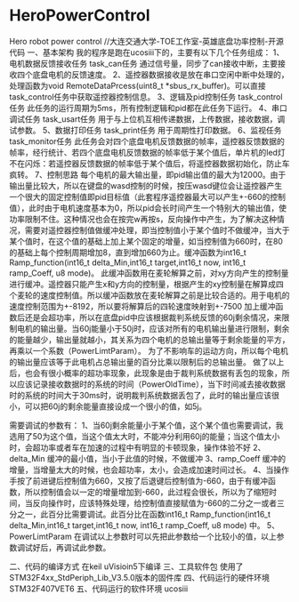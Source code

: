 # HeroPowerControl
Hero robot power control
//大连交通大学-TOE工作室-英雄底盘功率控制-开源代码
一、基本架构
我的程序是跑在ucosiii下的，主要有以下几个任务组成：
1、电机数据反馈接收任务
task_can任务
通过信号量，同步了can接收中断，主要接收四个底盘电机的反馈速度。
2、遥控器数据接收是放在串口空闲中断中处理的，处理函数为void RemoteDataPrcess(uint8_t *sbus_rx_buffer)。可以直接task_control任务中获取遥控器控制信息。
3、逻辑及pid控制任务
task_control任务
此任务的运行周期为5ms，所有控制逻辑和pid都在此任务下运行。
4、串口调试任务
task_usart任务
用于与上位机互相传递数据，上传数据，接收数据，调试参数。
5、数据打印任务
task_print任务
用于周期性打印数据。
6、监视任务
task_monitor任务
此任务会对四个底盘电机反馈数据的帧率，遥控器反馈数据的帧率，经行统计、若四个底盘电机反馈数据的帧率低于某个值后，单片机的led灯不在闪烁：若遥控器反馈数据的帧率低于某个值后，将遥控器数据初始化，防止车疯转。
7、控制思路
      每个电机的最大输出量，即pid输出值的最大为12000。由于输出量比较大，所以在键盘的wasd控制的时候，按压wasd键位会让遥控器产生一个很大的固定控制值即pid目标值（此套程序遥控器最大可以产生+-660的控制值），此时由于电机速度基本为0，所以pid会长时间产生一个特别大的输出值，使功率限制不住。这种情况也会在按完w再按s，反向操作中产生，为了解决这种情况，需要对遥控器控制值做缓冲处理，即当控制值小于某个值时不做缓冲，当大于某个值时，在这个值的基础上加上某个固定的增量，如当控制值为660时，在80的基础上每个控制周期增加8，直到增加660为止。缓冲函数为int16_t Ramp_function(int16_t delta_Min,int16_t target,int16_t now, int16_t ramp_Coeff, u8 mode)。
      此缓冲函数用在麦轮解算之前，对xy方向产生的控制量进行缓冲。遥控器只能产生x和y方向的控制量，根据产生的xy控制量在解算成四个麦轮的速度控制值。所以缓冲函数放在麦轮解算之前是比较合适的。用于电机的速度控制范围为+-8192，所以要将解算后的四轮速度映射到+-7500
      加上缓冲函数后还是会超功率，所以在底盘pid中应该根据裁判系统反馈的60j剩余情况，来限制电机的输出量。当60j能量小于50j时，应该对所有的电机输出量进行限制，剩余的能量越少，输出量就越小，其关系为四个电机的总输出量等于剩余能量的平方，再乘以一个系数（PowerLimtParam）。 为了不影响车的运动方向，所以每个电机的输出量应该等于此电机占总输出量的百分比乘以限制后的总输出量。
      做了以上后，也会有很小概率的超功率现象，此现象是由于裁判系统数据有丢包的现象，所以应该记录接收数据时的系统的时间（PowerOldTime），当下时间减去接收数据时的系统的时间大于30ms时，说明裁判系统数据丢包了，此时的输出量应该很小，可以把60j的剩余能量直接设成一个很小的值，如5j。

需要调试的参数有：
1、当60j剩余能量小于某个值，这个某个值也需要调试，我选用了50为这个值，当这个值太大时，不能冲分利用60j的能量；当这个值太小时，会超功率或者车在加速的过程中有明显的卡顿现象，操作体验不好
2、delta_Min
缓冲的最小值，当小于此值的时候，不做缓冲
3、ramp_Coeff
缓冲的增量，当增量太大的时候，也会超功率，太小，会造成加速时间过长。
4、当操作手按了前进键后控制值为660，又按了后退键后控制值为-660，由于有缓冲函数，所以控制值会以一定的增量增加到-660，此过程会很长，所以为了缩短时间，当反向操作时，应该特殊处理，给控制值直接赋值为-660的二分之一或者三分之一，此百分比需要调试。此百分比在函数int16_t Ramp_function(int16_t delta_Min,int16_t target,int16_t now, int16_t ramp_Coeff, u8 mode)
中。
5、PowerLimtParam 
在调试以上参数时可以先把此参数给一个比较小的值，以上参数调试好后，再调试此参数。

二、代码的编译方式
在keil uVisioin5下编译
三、工具软件包
使用了STM32F4xx_StdPeriph_Lib_V3.5.0版本的固件库
四、代码运行的硬件环境
STM32F407VET6
五、代码运行的软件环境
ucosiii
